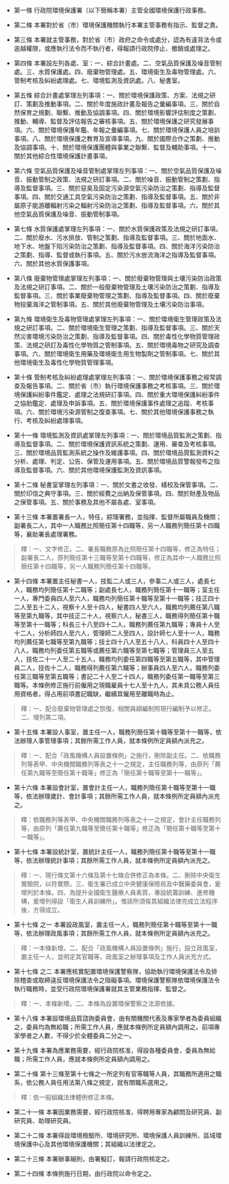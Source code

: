 * 第一條 行政院環境保護署（以下簡稱本署）主管全國環境保護行政事務。

* 第二條 本署對於省（市）環境保護機關執行本署主管事務有指示、監督之責。

* 第三條 本署就主管事務，對於省（市）政府之命令或處分，認為有違背法令或逾越權限，或應執行法令而不執行者，得報請行政院停止、撤銷或處理之。

* 第四條 本署設左列各處、室：一、綜合計畫處。二、空氣品質保護及噪音管制處。三、水質保護處。四、廢棄物管理處。五、環境衛生及毒物管理處。六、管制考核及糾紛處理處。七、環境監測及資訊處。八、秘書室。

* 第五條 綜合計畫處掌理左列事項：一、關於環境保護政策、方案、法規之研訂、策劃及推動事項。二、關於年度施政計畫及報告之彙編事項。三、關於自然保育之規劃、聯繫、推動及協調事項。四、關於環境影響評估制度之策劃、推動、輔導、監督及評估報告之審核事項。五、關於環境保護之研究發展事項。六、關於環境保護年鑑、年報之彙編事項。七、關於環境保護人員之培訓事項。八、關於環境保護之教育及宣導事項。九、關於國際合作之策劃、推動及協調事項。十、關於環境保護團體與事業之聯繫、監督及輔助事項。十一、關於其他綜合性環境保護計畫事項。

* 第六條 空氣品質保護及噪音管制處掌理左列事項：一、關於空氣品質保護及噪音、振動管制之政策、法規之研訂事項。二、關於噪音、振動管制之策劃、指導及監督事項。三、關於惡臭及固定污染源空氣污染防治之策劃、指導及監督事項。四、關於交通工具空氣污染防治之策劃、指導及監督事項。五、關於非屬原子能游離輻射污染之輻射污染防治之策劃、指導及監督事項。六、關於其他空氣品質保護及噪音、振動管制事項。

* 第七條 水質保護處掌理左列事項：一、關於水質保護政策及法規之研訂事項。二、關於廢水、污水排放、管制之策劃、指導及監督事項。三、關於地面水、地下水、地盤下陷污染防治之策劃、指導及監督事項。四、關於海洋污染防治之策劃、指導、監督或執行事項。五、關於污水放流海洋之指導及監督事項。六、關於其他水質保護事項。

* 第八條 廢棄物管理處掌理左列事項：一、關於廢棄物管理與土壤污染防治政策及法規之研訂事項。二、關於一般廢棄物管理及土壤污染防治之策劃、指導及監督事項。三、關於事業廢棄物管理之策劃、指導及監督事項。四、關於廢棄物投棄海洋之管制事項。五、關於其他廢棄物管理及土壤污染防治事項。

* 第九條 環境衛生及毒物管理處掌理左列事項：一、關於環境衛生管理政策及法規之研訂事項。二、關於環境衛生管理之策劃、指導及監督事項。三、關於天然災害環境污染防治之策劃、指導及監督事項。四、關於毒性化學物質管理政策、法規之研訂及毒性化學物質之管制事項。五、關於環境毒物之研究及調查事項。六、關於環境衛生用藥及環境衛生用生物製劑之管制事項。七、關於其他環境衛生及毒性化學物質管理事項。

* 第十條 管制考核及糾紛處理處掌理左列事項：一、關於環境保護事務之經常調查及報告事項。二、關於省（市）執行環境保護事務之考核事項。三、關於環境保護糾紛事件鑑定、處理之法規研訂事項。四、關於重大環境保護糾紛事件之協助鑑定、處理及申訴事項。五、關於環境保護事件處理之追蹤、考核事項。六、關於環境污染源管制之復查事項。七、關於其他環境保護事務之執行、考核及糾紛處理事項。

* 第十一條 環境監測及資訊處掌理左列事項：一、關於環境品質監測之策劃、指導及監督事項。二、關於環境保護資訊系統之策劃、運用、審查及考核事項。三、關於環境品質監測系統之操作及維護事項。四、關於環境品質監測資料之分析、處理、判定、公告、保管及運用事項。五、關於環境品質警報發布之指導及監督事項。六、關於其他環境保護監測及資訊事項。

* 第十二條 秘書室掌理左列事項：一、關於文書之收發、繕校及保管事項。二、關於印信之典守事項。三、關於經費之出納及保管事項。四、關於財產及物品之保管事項。五、關於事務及其他不屬各處、室事項。

* 第十三條 本署置署長一人，特任，綜理署務，並指揮、監督所屬職員及機關；副署長二人，其中一人職務比照簡任第十四職等，另一人職務列簡任第十四職等，襄助署長處理署務。

> 釋：一、文字修正。二、署長職務原為比照簡任第十四職等，修正為特任；副署長二人，原列簡任第十三職等至第十四職等，修正為其中一人職務比照簡任第十四職等，另一人職務列簡任第十四職等。

* 第十四條 本署置主任秘書一人，技監二人或三人，參事二人或三人，處長七人，職務均列簡任第十二職等；副處長七人，職務列簡任第十一職等；室主任一人，專門委員四人至六人，職務均列簡任第十職等至第十一職等；技正四十二人至五十二人，視察十人至十四人，秘書四人至六人，職務均列薦任第八職等至第九職等，其中技正二十人，視察六人，秘書三人，職務得列簡任第十職等至第十一職等；科長三十八至四十二人，職務列薦任第九職等；專員十人至十二人，分析師四人至六人，管理師二人至四人，設計師七人至十一人，職務均列薦任第七職等至第九職等；技士四十八人至五十八人，科員四十人至四十八人，職務均列委任第五職等或薦任第六職等至第七職等；管理員三人至五人，技佐二十一人至二十五人，職務均列委任第四職等至第五職等，其中管理員二人，技佐十二人，職務得列薦任第六職等；辦事員四人至六人，職務列委任第三職等至第五職等；書記二十人至二十四人，職務列委任第一職等至第三職等。本條例修正施行前僱用之現職雇員十七人至十九人，其未具公務人員任用資格者，得占用前項書記職缺，繼續其僱用至離職時為止。

> 釋：一、配合廢棄物管理處之恢復，相關員額編制照現行編制予以修正。二、增列第二項。

* 第十五條 本署設人事室，置主任一人，職務列簡任第十職等至第十一職等，依法辦理人事管理事項；其餘所需工作人員，就本條例所定員額內派充之。

> 釋：一、配合「政風機構人員設置條例」之施行，刪除副主任。二、依職務列等表甲、中央機關職務列等表之十一之規定，主任職務列等，由原列「薦任第九職等至簡任第十職等」修正為「簡任第十職等至第十一職等」。

* 第十六條 本署設會計室，置會計主任一人，職務列簡任第十職等至第十一職等，依法辦理歲計、會計事項；其餘所需工作人員，就本條例所定員額內派充之。

> 釋：依職務列等表甲、中央機關職務列等表之十一之規定，會計主任職務列等，由原列「薦任第九職等至簡任第十職等」修正為「簡任第十職等至第十一職等」。

* 第十七條 本署設統計室，置統計主任一人，職務列簡任第十職等至第十一職等，依法辦理統計事項；其餘所需工作人員，就本條例所定員額內派充之。

> 釋：一、現行條文第十六條及第十七條合併修正為本條。二、刪除中央衛生實驗院，以符實際。三、衛生署已成立中央健康保險局及中醫藥委員會，爰增列於本條。四、為提升全國衛生醫療人員素質，專設統籌訓練、進修機構，爰增列得設「衛生人員訓練所」。惟該所須俟其組織法律完成立法程序後，方得成立。

* 第十七條 之一 本署設政風室，置主任一人，職務列簡任第十職等至第十一職等，依法辦理政風事項；其餘所需工作人員，就本條例所定員額內派充之。

> 釋：一本條新增。二、配合「政風機構人員設置條例」施行，設立政風室，置主任一人，並明定其官職等，政風室之辦理事項及工作人員派充方式。

* 第十七條 之二 本署應核實配置環境保護警察隊，協助執行環境保護法令及排除稽查或取締違反環境保護法令之阻礙事項。環境保護警察隊依環境保護法令執行職務時，並受行政院環境保護署就其主管業務指揮、監督之。

> 釋：一、本條新增。二、本條為設置環保警察之法源依據。

* 第十八條 本署設環境品質諮詢委員會，由有關機關代表及專家學者為委員組織之，委員均為無給職；所需工作人員，應就本條例所定員額內調用之。前項專家學者之人數，不得少於全體委員二分之一。

* 第十九條 本署為應業務需要，經行政院核准，得設各種委員會，委員為無給職；所需工作人員，應就本條例所定員額內調用之。

* 第二十條 第十三條至第十七條之一所定列有官等職等人員，其職務所適用之職系，依公務人員任用法第八條之規定，就有關職系選用之。

> 釋：依一般組織法律體例修正本條。

* 第二十一條 本署因業務需要，經行政院核准，得聘用專家為顧問及研究員、副研究員、助理研究員。

* 第二十二條 本署得設環境檢驗所、環境研究所、環境保護人員訓練所、區域環境保護中心及其他環境保護機關；其組織以法律定之。

* 第二十三條 本署辦事細則，由署擬訂，報請行政院核定之。

* 第二十四條 本條例施行日期，由行政院以命令定之。

